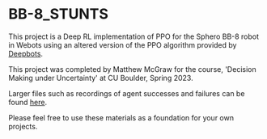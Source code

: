 # BB-8_STUNTS
This project is a Deep RL implementation of PPO for the Sphero BB-8 robot in Webots using an altered version of the PPO algorithm provided by [Deepbots](https://github.com/aidudezzz/deepbots).

This project was completed by Matthew McGraw for the course, 'Decision Making under Uncertainty' at CU Boulder, Spring 2023. 

Larger files such as recordings of agent successes and failures can be found [here](https://drive.google.com/drive/folders/18-u7hKzHnXdtQTmZuGooZllDyadm9nJB?usp=share_link).

Please feel free to use these materials as a foundation for your own projects.


